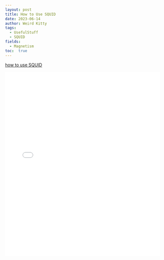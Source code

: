 ```yaml
---
layout: post
title: How to Use SQUID
date: 2023-06-14
author: Weird Kitty
tags: 
  - UsefulStuff 
  - SQUID
fields: 
  - Magnetism
toc:  true
---
```

[how to use SQUID](squid.pdf)

<div style="width: 100%; height: 600px;">
  <iframe src="squid.pdf" width="100%" height="100%" frameborder="0" allowfullscreen></iframe>
</div>


